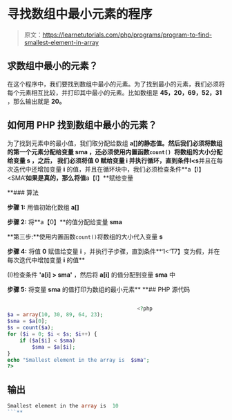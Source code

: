 # 寻找数组中最小元素的程序

> 原文：<https://learnetutorials.com/php/programs/program-to-find-smallest-element-in-array>

## 求数组中最小的元素？

在这个程序中，我们要找到数组中最小的元素。为了找到最小的元素，我们必须将每个元素相互比较，并打印其中最小的元素。比如数组是 **45，20，69，52，31** ，那么输出就是 **20。**

## 如何用 PHP 找到数组中最小的元素？

为了找到元素中的最小值，我们取分配给数组 **a[]的静态值。**然后我们必须将数组的第一个元素分配给变量 **sma** ，还必须使用内置函数`count() `将数组的大小分配给变量 **s** ，之后， 我们必须将值 **0** 赋给变量 **i** 并执行循环，直到条件**I<s**并且在每次迭代中还增加变量 **i** 的值，并且在循环块中，我们必须检查条件**a【I】<SMA‘**如果是真的，那么将值**a【I】**赋给变量

 **### 算法

**步骤 1:** 用值初始化数组 **a[]**

**步骤 2:** 将**a【0】**的值分配给变量 **sma**

**第三步:**使用内置函数`count()`将数组的大小代入变量 **s**

**步骤 4:** 将值 **0** 赋值给变量 **i** ，并执行子步骤，直到条件**‘I<‘T7】变为假，并在每次迭代中增加变量 **i** 的值**

(I)检查条件 **'a[i] > sma'** ，然后将 **a[i]** 的值分配到变量 **sma** 中

**步骤 5:** 将变量 **sma** 的值打印为数组的最小元素**  **## PHP 源代码

```php

                                          <?php
$a = array(10, 30, 89, 64, 23);
$sma = $a[0];
$s = count($a);
for ($i = 0; $i < $s; $i++) {
    if ($a[$i] < $sma)
        $sma = $a[$i];
}
echo "Smallest element in the array is  $sma";
?>

```

## 输出

```php
Smallest element in the array is  10
```**